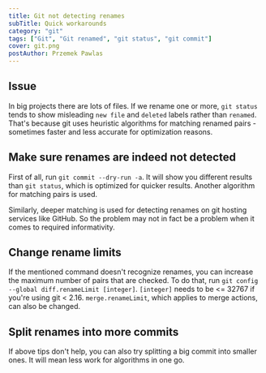 ```yaml
---
title: Git not detecting renames
subTitle: Quick workarounds
category: "git"
tags: ["Git", "Git renamed", "git status", "git commit"]
cover: git.png
postAuthor: Przemek Pawlas
---
```


## Issue

In big projects there are lots of files.
If we rename one or more, `git status` tends to show misleading `new file`
and `deleted` labels rather than `renamed`. That's because git uses heuristic
algorithms for matching renamed pairs - sometimes faster and less accurate
for optimization reasons.

## Make sure renames are indeed not detected

First of all, run `git commit --dry-run -a`.
It will show you different results than `git status`, which is optimized for quicker results.
Another algorithm for matching pairs is used.

Similarly, deeper matching is used for detecting renames on git hosting services like GitHub.
So the problem may not in fact be a problem when it comes to required informativity.

## Change rename limits

If the mentioned command doesn't recognize renames, you can increase the
maximum number of pairs that are checked.
To do that, run `git config --global diff.renameLimit [integer]`.
`[integer]` needs to be <= 32767 if you're using git < 2.16.
`merge.renameLimit`, which applies to merge actions, can also be changed.

## Split renames into more commits

If above tips don't help, you can also try splitting a big commit into smaller ones.
It will mean less work for algorithms in one go.
